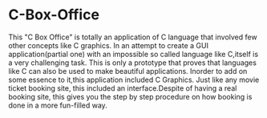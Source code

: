 # C-Box-Office
This "C Box Office" is totally an application of C language that involved few other concepts like C graphics.  In an attempt to create a GUI application(partial one) with an impossible so called language like C,itself is a very challenging task.  This is only a prototype that proves that languages like C can also be used to make beautiful applications. Inorder to add on some essence to it,this application included C Graphics. Just like any movie ticket booking site, this included an interface.Despite of having a real booking site, this gives you the step by step procedure on how booking is done in a more fun-filled way.
